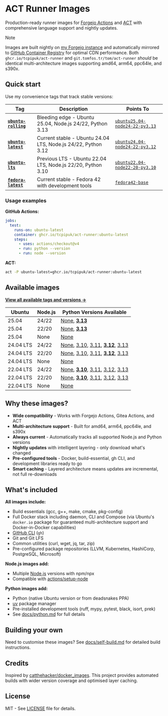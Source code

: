 # ACT Runner Images

Production-ready runner images for [Forgejo Actions](https://forgejo.org/docs/latest/user/actions/)
and [ACT](https://github.com/nektos/act) with comprehensive language support and nightly updates.

> [!NOTE]
> Images are built nightly on [my Forgejo instance](https://git.tomfos.tr/tom/act-runner) and
> automatically mirrored to [GitHub Container Registry](https://github.com/tcpipuk/act-runner/pkgs/container/act-runner)
> for optimal CDN performance. Both `ghcr.io/tcpipuk/act-runner` and `git.tomfos.tr/tom/act-runner`
> *should* be identical multi-architecture images supporting amd64, arm64, ppc64le, and s390x.

## Quick start

Use my convenience tags that track stable versions:

| Tag | Description | Points To |
|-----|-------------|-----------|
| **[`ubuntu-rolling`](https://git.tomfos.tr/tom/-/packages/container/act-runner/ubuntu-rolling)** | Bleeding edge - Ubuntu 25.04, Node.js 24/22, Python 3.13 | [`ubuntu25.04-node24-22-py3.13`](https://git.tomfos.tr/tom/-/packages/container/act-runner/ubuntu25.04-node24-22-py3.13) |
| **[`ubuntu-latest`](https://git.tomfos.tr/tom/-/packages/container/act-runner/ubuntu-latest)** | Current stable - Ubuntu 24.04 LTS, Node.js 24/22, Python 3.12 | [`ubuntu24.04-node24-22-py3.12`](https://git.tomfos.tr/tom/-/packages/container/act-runner/ubuntu24.04-node24-22-py3.12) |
| **[`ubuntu-lts`](https://git.tomfos.tr/tom/-/packages/container/act-runner/ubuntu-lts)** | Previous LTS - Ubuntu 22.04 LTS, Node.js 22/20, Python 3.10 | [`ubuntu22.04-node22-20-py3.10`](https://git.tomfos.tr/tom/-/packages/container/act-runner/ubuntu22.04-node22-20-py3.10) |
| **[`fedora-latest`](https://git.tomfos.tr/tom/-/packages/container/act-runner/fedora-latest)** | Current stable - Fedora 42 with development tools | [`fedora42-base`](https://git.tomfos.tr/tom/-/packages/container/act-runner/fedora42-base) |

### Usage examples

**GitHub Actions:**

```yaml
jobs:
  test:
    runs-on: ubuntu-latest
    container: ghcr.io/tcpipuk/act-runner:ubuntu-latest
    steps:
      - uses: actions/checkout@v4
      - run: python --version
      - run: node --version
```

**ACT:**

```bash
act -P ubuntu-latest=ghcr.io/tcpipuk/act-runner:ubuntu-latest
```

## Available images

**[View all available tags and versions →](https://git.tomfos.tr/tom/-/packages/container/act-runner/versions)**

| Ubuntu | Node.js | Python Versions Available |
|--------|---------|---------------------------|
| 25.04 | 24/22 | [None](https://git.tomfos.tr/tom/-/packages/container/act-runner/ubuntu25.04-node24-22), [**3.13**](https://git.tomfos.tr/tom/-/packages/container/act-runner/ubuntu25.04-node24-22-py3.13) |
| 25.04 | 22/20 | [None](https://git.tomfos.tr/tom/-/packages/container/act-runner/ubuntu25.04-node22-20), [**3.13**](https://git.tomfos.tr/tom/-/packages/container/act-runner/ubuntu25.04-node22-20-py3.13) |
| 25.04 | None | [None](https://git.tomfos.tr/tom/-/packages/container/act-runner/ubuntu25.04-base) |
| 24.04 LTS | 24/22 | [None](https://git.tomfos.tr/tom/-/packages/container/act-runner/ubuntu24.04-node24-22), [3.10](https://git.tomfos.tr/tom/-/packages/container/act-runner/ubuntu24.04-node24-22-py3.10), [3.11](https://git.tomfos.tr/tom/-/packages/container/act-runner/ubuntu24.04-node24-22-py3.11), [**3.12**](https://git.tomfos.tr/tom/-/packages/container/act-runner/ubuntu24.04-node24-22-py3.12), [3.13](https://git.tomfos.tr/tom/-/packages/container/act-runner/ubuntu24.04-node24-22-py3.13) |
| 24.04 LTS | 22/20 | [None](https://git.tomfos.tr/tom/-/packages/container/act-runner/ubuntu24.04-node22-20), [3.10](https://git.tomfos.tr/tom/-/packages/container/act-runner/ubuntu24.04-node22-20-py3.10), [3.11](https://git.tomfos.tr/tom/-/packages/container/act-runner/ubuntu24.04-node22-20-py3.11), [**3.12**](https://git.tomfos.tr/tom/-/packages/container/act-runner/ubuntu24.04-node22-20-py3.12), [3.13](https://git.tomfos.tr/tom/-/packages/container/act-runner/ubuntu24.04-node22-20-py3.13) |
| 24.04 LTS | None | [None](https://git.tomfos.tr/tom/-/packages/container/act-runner/ubuntu24.04-base) |
| 22.04 LTS | 24/22 | [None](https://git.tomfos.tr/tom/-/packages/container/act-runner/ubuntu22.04-node24-22), [**3.10**](https://git.tomfos.tr/tom/-/packages/container/act-runner/ubuntu22.04-node24-22-py3.10), [3.11](https://git.tomfos.tr/tom/-/packages/container/act-runner/ubuntu22.04-node24-22-py3.11), [3.12](https://git.tomfos.tr/tom/-/packages/container/act-runner/ubuntu22.04-node24-22-py3.12), [3.13](https://git.tomfos.tr/tom/-/packages/container/act-runner/ubuntu22.04-node24-22-py3.13) |
| 22.04 LTS | 22/20 | [None](https://git.tomfos.tr/tom/-/packages/container/act-runner/ubuntu22.04-node22-20), [**3.10**](https://git.tomfos.tr/tom/-/packages/container/act-runner/ubuntu22.04-node22-20-py3.10), [3.11](https://git.tomfos.tr/tom/-/packages/container/act-runner/ubuntu22.04-node22-20-py3.11), [3.12](https://git.tomfos.tr/tom/-/packages/container/act-runner/ubuntu22.04-node22-20-py3.12), [3.13](https://git.tomfos.tr/tom/-/packages/container/act-runner/ubuntu22.04-node22-20-py3.13) |
| 22.04 LTS | None | [None](https://git.tomfos.tr/tom/-/packages/container/act-runner/ubuntu22.04-base) |

## Why these images?

- **Wide compatibility** - Works with Forgejo Actions, Gitea Actions, and ACT
- **Multi-architecture support** - Built for amd64, arm64, ppc64le, and s390x
- **Always current** - Automatically tracks all supported Node.js and Python versions
- **Nightly updates** with intelligent layering - only download what's changed
- **Pre-configured tools** - Docker, build-essential, gh CLI, and development libraries ready to go
- **Smart caching** - Layered architecture means updates are incremental, not full re-downloads

## What's included

**All images include:**

- Build essentials (gcc, g++, make, cmake, pkg-config)
- Full Docker stack including daemon, CLI and Compose (via Ubuntu's `docker.io` package for
  guaranteed multi-architecture support and Docker-in-Docker capabilities)
- [GitHub CLI](https://cli.github.com/manual/) (`gh`)
- Git and Git LFS
- Common utilities (curl, wget, jq, tar, zip)
- Pre-configured package repositories (LLVM, Kubernetes, HashiCorp, PostgreSQL, Microsoft)

**Node.js images add:**

- Multiple [Node.js](https://nodejs.org/) versions with npm/npx
- Compatible with [actions/setup-node](https://github.com/actions/setup-node)

**Python images add:**

- Python (native Ubuntu version or from deadsnakes PPA)
- [uv](https://docs.astral.sh/uv/) package manager
- Pre-installed development tools (ruff, mypy, pytest, black, isort, prek)
- See [docs/python.md](docs/python.md) for full details

## Building your own

Need to customise these images? See [docs/self-build.md](docs/self-build.md) for detailed build instructions.

## Credits

Inspired by [catthehacker/docker_images](https://github.com/catthehacker/docker_images). This
project provides automated builds with wider version coverage and optimised layer caching.

## License

MIT - See [LICENSE](LICENSE) file for details.
